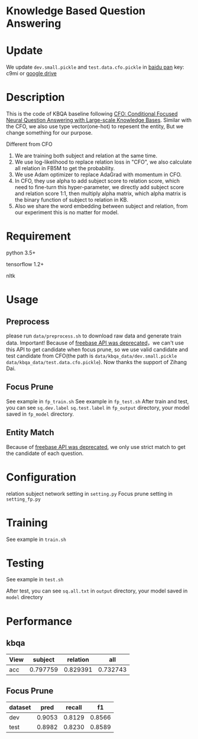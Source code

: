 # Knowledge Based Question Answering

# Update
We update `dev.small.pickle` and `test.data.cfo.pickle` in [baidu pan](https://pan.baidu.com/s/16Qq0RiZAEN3m8LEnMJrRFA)  key: c9mi or [google drive](https://drive.google.com/drive/folders/1cmO7QdcUgNeB8hpsE5Bj6AdtIFKbHyCW?usp=sharing)
# Description
 

This is the code of KBQA baseline following [CFO: Conditional Focused Neural Question Answering with Large-scale Knowledge Bases](https://arxiv.org/pdf/1606.01994.pdf). Similar with the CFO, we also use type vector(one-hot) to repesent the entity, But we change something for our purpose.

Different from CFO
1. We are training both subject and relation at the same time.
2. We use log-likelihood to replace relation loss in "CFO", we also calculate all relation in FB5M to get the probability.
3. We use Adam optimizer to replace AdaGrad with momentum in CFO.
4. In CFO, they use alpha to add subject score to relation score, which need to fine-turn this hyper-parameter, we directly add subject score and relation score 1:1, then multiply alpha matrix, which alpha matrix is the binary function of subject to relation in KB. 
5. Also we share the word embedding between subject and relation, from our experiment this is no matter for model.

# Requirement

python 3.5+

tensorflow 1.2+

nltk

# Usage

## Preprocess

please run `data/preprocess.sh` to download raw data and generate train data.
Important! Because of [freebase API was deprecated](https://developers.google.com/freebase/)，we can't use this API to get candidate when focus prune, so we use valid candidate and test candidate from CFO(the path is `data/kbqa_data/dev.small.pickle data/kbqa_data/test.data.cfo.pickle`). Now thanks the support of Zihang Dai. 

## Focus Prune

See example in `fp_train.sh`
See example in `fp_test.sh`
After train and test, you can see `sq.dev.label` `sq.test.label` in `fp_output` directory, your model saved in `fp_model` directory.

## Entity Match

Because of [freebase API was deprecated](https://developers.google.com/freebase/), we only use strict match to get the candidate of each question. 

# Configuration

relation subject network setting in `setting.py`
Focus prune setting in `setting_fp.py`

# Training

See example in `train.sh`

# Testing

See example in `test.sh`

After test, you can see `sq.all.txt` in `output` directory, your model saved in `model` directory

# Performance

## kbqa

View |subject | relation | all
 --- | --- | --- |---
acc| 0.797759 | 0.829391 | 0.732743

## Focus Prune

dataset | pred|recall|f1
---| --- | ---| ---|
dev| 0.9053|0.8129|0.8566
test |0.8982|0.8230|0.8589

